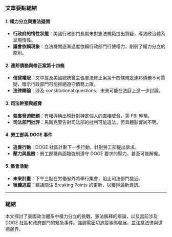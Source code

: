 ### 文章要點總結

#### 1. **權力分立與憲法疑問**
   - **行政府的惰性狀態**：美國行政部門長期未對憲法規範提出質疑，導致政治體系呈現惰性。
   - **議會依賴現象**：立法機關逐漸過度依賴行政部門行使權力，削弱了權力分立的原則。

#### 2. **連邦債務與修正案第十四條**
   - **借貸權限**：文中提及美國總統曾主張憲法修正案第十四條規定連邦債務不可質疑，暗示行政部門可能拒絕遵守債務上限。
   - **法律辯論**：涉及 constitutional questions，未來可能在法庭上進一步討論。

#### 3. **司法幹預與威脅**
   - **殺害脅迫問題**：有報導稱出現針對特定個人的直接威脅，需 FBI 幹預。
   - **司法部門批評**：馬斯克警告對司法部的批判可能違法，但具體影響尚不明。

#### 4. **勞工部與 DOGE 事件**
   - **追責行動**：DOGE 社區計劃下一步行動，針對勞工部提出訴求。
   - **壓力與風險**：勞工部職員面臨強制遵守 DOGE 要求的壓力，甚至可能解僱。

#### 5. **集會活動**
   - **未來計畫**：下午三點在労働省外將舉行集會，阻止司法部門接近。
   - **後續追蹤**：建議關注 Breaking Points 的更新，以獲得最新資訊。

---

### 總結
本文探討了美國政治體系中權力分立的挑戰、憲法解釋的辯論，以及當前涉及 DOGE 社區和政府部門的緊急事件。強調需密切追蹤事態發展，並注意法律與道德邊界。